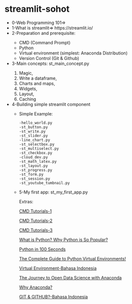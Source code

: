 # streamlit-sohot

<ul>
  <li>0-Web Programming 101=> </li>
  <li>1-What is streamlit=> https://streamlit.io/ </li>
  <li>2-Preparation and prerequisite: </li>
    <ul>
      <li>CMD (Command Prompt)</li>
      <li>Python</li>
      <li>Virtual environment (simplest: Anaconda Distribution)</li>
      <li>Version Control (Git & Github)</li>
    </ul>
  </li>
  <li>3-Main concepts: st_main_concept.py </li>
  
1. Magic, 
2. Write a dataframe, 
3. Charts and maps, 
4. Widgets, 
5. Layout, 
6. Caching


  <li>4-Building simple streamlit component </li>
      <ul>
      <li>Simple Example:</li>
     
  
  ```
  -hello_world.py
  -st_button.py
  -st_write.py
  -st_slider.py
  -line_chart.py
  -st_selectbox.py
  -st_multiselect.py
  -st_checkbox.py
  -cloud_dev.py
  -st_math_latex.py
  -st_layout.py
  -st_progress.py
  -st_form.py
  -st_session.py
  -st_youtube_tumbnail.py
  ```
  
  <li>5-My first app: st_my_first_app.py </li>
  
  
  Extras:
  
  [CMD Tutorials-1](https://www.youtube.com/playlist?list=PL6gx4Cwl9DGDV6SnbINlVUd0o2xT4JbMu)
  
  [CMD Tutorials-2](https://www.youtube.com/watch?v=qnXe1gecux8)
  
  [CMD Tutorials-3](https://www.youtube.com/watch?v=Jfvg3CS1X3A)
  
  [What is Python? Why Python is So Popular?](https://www.youtube.com/watch?v=Y8Tko2YC5hA)
  
  [Python in 100 Seconds](https://www.youtube.com/watch?v=x7X9w_GIm1s)
  
  [The Complete Guide to Python Virtual Environments!](https://www.youtube.com/watch?v=KxvKCSwlUv8)
  
  [Virtual Environment-Bahasa Indonesia](https://www.youtube.com/watch?v=twu1t_yo0PM)
  
  [The Journey to Open Data Science with Anaconda](https://www.youtube.com/watch?v=HhVbj4hLsfc)
  
  [Why Anaconda?](https://www.youtube.com/watch?v=ErIaJFNECCs&t=13s)
  
  [GIT & GITHUB?-Bahasa Indonesia](https://www.youtube.com/playlist?list=PLFIM0718LjIVknj6sgsSceMqlq242-jNf)
